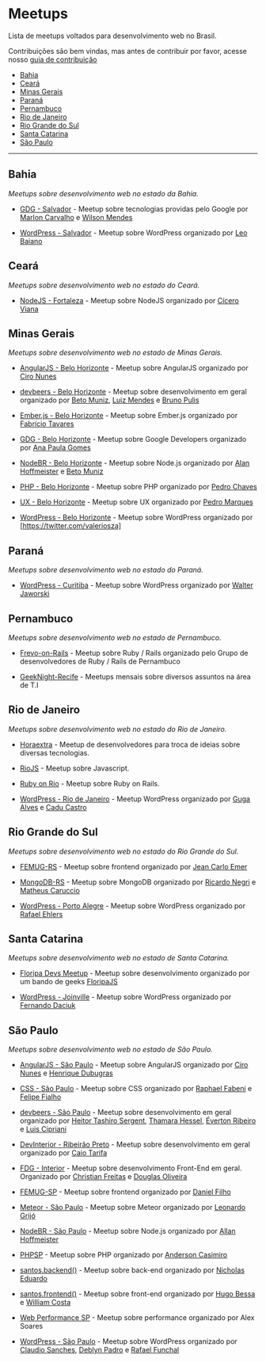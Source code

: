 # Meetups

Lista de meetups voltados para desenvolvimento web no Brasil.

Contribuições são bem vindas, mas antes de contribuir por favor, acesse nosso [guia de contribuição](https://github.com/cerebrobr/meetups/blob/master/CONTRIBUTING.md)

* [Bahia](#bahia)
* [Ceará](#ceará)
* [Minas Gerais](#minas-gerais)
* [Paraná](#paraná)
* [Pernambuco](#pernambuco)
* [Rio de Janeiro](#rio-de-janeiro)
* [Rio Grande do Sul](#rio-grande-do-sul)
* [Santa Catarina](#santa-catarina)
* [São Paulo](#são-paulo)

----
## Bahia

*Meetups sobre desenvolvimento web no estado da Bahia.*

* [GDG - Salvador](http://www.meetup.com/GDG-Salvador/) - Meetup sobre tecnologias providas pelo Google por [Marlon Carvalho](https://twitter.com/marlonscarvalho) e [Wilson Mendes](https://twitter.com/willmendesneto)

* [WordPress - Salvador](http://meetup.com/wpsalvador) - Meetup sobre WordPress organizado por [Leo Baiano](https://twitter.com/leobaiano)

## Ceará

*Meetups sobre desenvolvimento web no estado do Ceará.*

* [NodeJS - Fortaleza](http://www.meetup.com/nug-ce/) - Meetup sobre NodeJS organizado por [Cícero Viana](https://twitter.com/cicerohen/)

## Minas Gerais

*Meetups sobre desenvolvimento web no estado de Minas Gerais.*

* [AngularJS - Belo Horizonte](http://www.meetup.com/AngularJS-BH/) - Meetup sobre AngularJS organizado por [Ciro Nunes](http://twitter.com/cironunesdev/)

* [devbeers - Belo Horizonte](http://www.meetup.com/devbeers-Belo-Horizonte/) - Meetup sobre desenvolvimento em geral organizado por [Beto Muniz](https://twitter.com/obetomuniz), [Luiz Mendes](https://twitter.com/lurimendes) e [Bruno Pulis](https://twitter.com/brunopulis)

* [Ember.js - Belo Horizonte](http://www.meetup.com/Ember-BH/) - Meetup sobre Ember.js organizado por [Fabrício Tavares](https://twitter.com/fabriciotav)

* [GDG - Belo Horizonte](http://www.meetup.com/GDG-BH/) - Meetup sobre Google Developers organizado por [Ana Paula Gomes](http://twitter.com/AnaPaulaGomess/)

* [NodeBR - Belo Horizonte](http://www.meetup.com/NodeBR-Minas-Gerais/) - Meetup sobre Node.js organizado por [Alan Hoffmeister](https://twitter.com/alan_hoff) e [Beto Muniz](https://twitter.com/obetomuniz/)

* [PHP - Belo Horizonte](http://www.meetup.com/PHP-MG/) - Meetup sobre PHP organizado por [Pedro Chaves](https://twitter.com/pedrochaves)

* [UX - Belo Horizonte](http://www.meetup.com/UX-Belo-Horizonte/) - Meetup sobre UX organizado por [Pedro Marques](https://twitter.com/pedro_designer/)

* [WordPress - Belo Horizonte](http://www.meetup.com/WordPressBeloHorizonte) - Meetup sobre WordPress organizado por [https://twitter.com/valeriosza]

## Paraná

*Meetups sobre desenvolvimento web no estado do Paraná.*

* [WordPress - Curitiba](http://www.meetup.com/wpcuritiba/) - Meetup sobre WordPress organizado por [Walter Jaworski](https://www.facebook.com/waltinhojaworski)

## Pernambuco

*Meetups sobre desenvolvimento web no estado de Pernambuco.*

* [Frevo-on-Rails](http://frevoonrails.com.br/) - Meetup sobre Ruby / Rails organizado pelo Grupo de desenvolvedores de Ruby / Rails de Pernambuco

* [GeekNight-Recife](http://geeknightrecife.github.io/) - Meetups mensais sobre diversos assuntos na área de T.I

## Rio de Janeiro

*Meetups sobre desenvolvimento web no estado do Rio de Janeiro.*

* [Horaextra](http://horaextra.org/) - Meetup de desenvolvedores para troca de ideias sobre diversas tecnologias.

* [RioJS](http://riojs.org/) - Meetup sobre Javascript.

* [Ruby on Rio](http://rubyonrio.org/) - Meetup sobre Ruby on Rails.

* [WordPress - Rio de Janeiro](http://www.meetup.com/wp-rio) - Meetup WordPress organizado por [Guga Alves](https://twitter.com/GugaAlves) e [Cadu Castro](https://twitter.com/castroalves)

## Rio Grande do Sul

*Meetups sobre desenvolvimento web no estado do Rio Grande do Sul.*

* [FEMUG-RS](http://www.meetup.com/FEMUG-RS/) - Meetup sobre frontend organizado por [Jean Carlo Emer](https://twitter.com/jcemer)

* [MongoDB-RS](http://www.meetup.com/Rio-Grande-do-Sul-MongoDB-User-Group/) - Meetup sobre MongoDB organizado por [Ricardo Negri](https://twitter.com/riconegri) e [Matheus Caruccio](https://twitter.com/MateusCaruccio)

* [WordPress - Porto Alegre](http://www.meetup.com/wp-poa/) - Meetup sobre WordPress organizado por [Rafael Ehlers](https://twitter.com/rafaehlers)

## Santa Catarina

*Meetups sobre desenvolvimento web no estado de Santa Catarina.*

* [Floripa Devs Meetup](http://floripajs.org/) - Meetup sobre desenvolvimento organizado por um bando de geeks [FloripaJS](https://twitter.com/FloripaJS)

* [WordPress - Joinville](http://www.meetup.com/wpjoinville/) - Meetup sobre WordPress organizado por [Fernando Daciuk](https://twitter.com/fdaciuk)

## São Paulo

*Meetups sobre desenvolvimento web no estado de São Paulo.*

* [AngularJS - São Paulo](http://www.meetup.com/AngularJS-Sao-Paulo/) - Meetup sobre AngularJS organizado por [Ciro Nunes](https://twitter.com/cironunesdev) e [Henrique Dubugras](https://twitter.com/hdubugras)

* [CSS - São Paulo](http://www.meetup.com/CSS-SP/) - Meetup sobre CSS organizado por [Raphael Fabeni](https://twitter.com/raphaelfabeni) e [Felipe Fialho](https://twitter.com/LFeh)

* [devbeers - São Paulo](http://www.meetup.com/devbeers-Sao-Paulo/) - Meetup sobre desenvolvimento em geral organizado por [Heitor Tashiro Sergent](https://twitter.com/heitortsergent), [Thamara Hessel](https://twitter.com/ThamaraHessel), [Éverton Ribeiro](https://twitter.com/nuxlli) e [Luis Cipriani](https://twitter.com/lfcipriani)

* [DevInterior - Ribeirão Preto](http://www.meetup.com/devinterior/) - Meetup sobre desenvolvimento em geral organizado por [Caio Tarifa](https://twitter.com/caiotarifa)

* [FDG - Interior](http://www.meetup.com/fdginterior) - Meetup sobre desenvolvimento Front-End em geral. Organizado por [Christian Freitas](https://twitter.com/chrfreitas) e [Douglas Oliveira](https://twitter.com/doidz)

* [FEMUG-SP](http://femug.com/cgi-bin/mailman/listinfo/sp) - Meetup sobre frontend organizado por [Daniel Filho](https://twitter.com/danielfilho)

* [Meteor - São Paulo](http://www.meetup.com/Meteor-Sao-Paulo/) - Meetup sobre Meteor organizado por [Leonardo Grijó](http://twitter.com/leonardogrijo)

* [NodeBR - São Paulo](http://www.meetup.com/NodeBR-Sao-Paulo/) - Meetup sobre Node.js organizado por [Allan Hoffmeister](https://twitter.com/alan_hoff)

* [PHPSP](http://www.meetup.com/php-sp/) - Meetup sobre PHP organizado por [Anderson Casimiro](https://twitter.com/duodraco)

* [santos.backend()](http://www.meetup.com/santos-backend/) - Meetup sobre back-end organizado por [Nicholas Eduardo](https://github.com/nicholasess)

* [santos.frontend()](http://www.meetup.com/Santos-Front-end/) - Meetup sobre front-end organizado por [Hugo Bessa](https://github.com/hugobessaa) e [William Costa](https://github.com/williamcosta)

* [Web Performance SP](http://www.meetup.com/Web-Performance-SP) - Meetup sobre performance organizado por Alex Soares

* [WordPress - São Paulo](http://www.meetup.com/wpsampa/) - Meetup sobre WordPress organizado por [Claudio Sanches](https://twitter.com/claudiosmweb), [Deblyn Padro](https://www.facebook.com/deblynprado) e [Rafael Funchal](https://twitter.com/RafaelFunchal)
